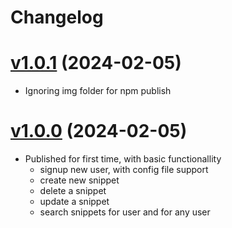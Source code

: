 # Changelog

# [v1.0.1](https://github.com/carvilsi/pwyll-cli/releases/tag/v1.0.1) (2024-02-05)

* Ignoring img folder for npm publish 

# [v1.0.0](https://github.com/carvilsi/pwyll-cli/releases/tag/v1.0.0) (2024-02-05)

- Published for first time, with basic functionallity
    - signup new user, with config file support
    - create new snippet
    - delete a snippet
    - update a snippet
    - search snippets for user and for any user


